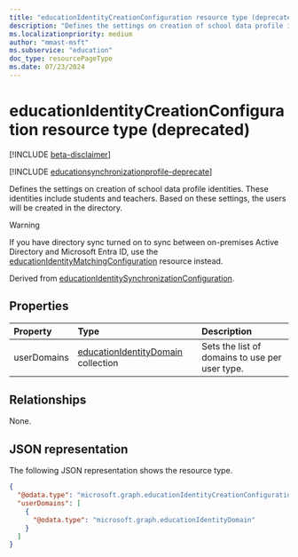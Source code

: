 ```yaml
---
title: "educationIdentityCreationConfiguration resource type (deprecated)"
description: "Defines the settings on creation of school data profile identities. These identities include students and teachers. Based on these settings, the users will be created in the directory."
ms.localizationpriority: medium
author: "mmast-msft"
ms.subservice: "education"
doc_type: resourcePageType
ms.date: 07/23/2024
---
```


# educationIdentityCreationConfiguration resource type (deprecated)

[!INCLUDE [beta-disclaimer](../../includes/beta-disclaimer.md)]

[!INCLUDE [educationsynchronizationprofile-deprecate](../includes/education-deprecate-educationsynchronizationprofile.md)]

Defines the settings on creation of school data profile identities. These identities include students and teachers. Based on these settings, the users will be created in the directory.

> [!WARNING]
> If you have directory sync turned on to sync between on-premises Active Directory and Microsoft Entra ID, use the [educationIdentityMatchingConfiguration](educationidentitymatchingconfiguration.md) resource instead.

Derived from [educationIdentitySynchronizationConfiguration](educationidentitysynchronizationconfiguration.md).

## Properties

| Property    | Type                                                             | Description                                    |
| :---------- | :--------------------------------------------------------------- | :--------------------------------------------- |
| userDomains | [educationIdentityDomain](educationidentitydomain.md) collection | Sets the list of domains to use per user type. |

## Relationships

None.

## JSON representation

The following JSON representation shows the resource type.

<!-- {
  "blockType": "resource",
  "optionalProperties": [

  ],
  "@odata.type": "#microsoft.graph.educationIdentityCreationConfiguration"
}-->

```json
{
  "@odata.type": "microsoft.graph.educationIdentityCreationConfiguration",
  "userDomains": [
    {
      "@odata.type": "microsoft.graph.educationIdentityDomain"
    }
  ]
}
```
